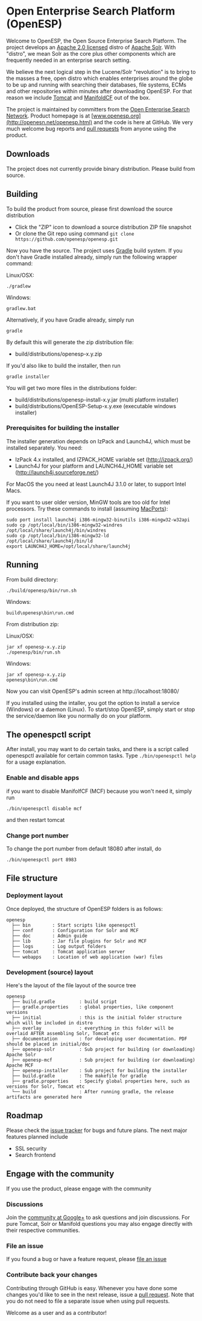 # Open Enterprise Search Platform (OpenESP)
Welcome to OpenESP, the Open Source Enterprise Search Platform.
The project develops an [Apache 2.0 licensed](http://www.apache.org/licenses/LICENSE-2.0.html) distro of [Apache Solr](http://lucene.apache.org/solr/).
With "distro", we mean Solr as the core plus other components which are
frequently needed in an enterprise search setting.

We believe the next logical step in the Lucene/Solr "revolution" is to
bring to the masses a free, open distro which enables enterprises around
the globe to be up and running with searching their databases, file systems,
ECMs and other repositories within minutes after downloading OpenESP. For that
reason we include [Tomcat](http://tomcat.apache.org/) and [ManifoldCF](http://manifoldcf.apache.org/) out of the box.

The project is maintained by committers from the [Open Enterprise Search Network](http://openesn.net/).
Product homepage is at [www.openesp.org](http://openesn.net/openesp.html) and the code is here at GitHub.
We very much welcome bug reports and [pull requests](https://help.github.com/articles/using-pull-requests) from anyone using the product.

## Downloads
The project does not currently provide binary distribution. Please build from source.

## Building
To build the product from source, please first download the source distribution

* Click the "ZIP" icon to download a source distribution ZIP file snapshot
* Or clone the Git repo using command ```git clone https://github.com/openesp/openesp.git```

Now you have the source. The project uses [Gradle](http://www.gradle.org/) build system. If you don't have Gradle installed already, simply run the following wrapper command:

Linux/OSX:

    ./gradlew
    
Windows:

    gradlew.bat

Alternatively, if you have Gradle already, simply run 

    gradle

By default this will generate the zip distribution file:

* build/distributions/openesp-x.y.zip

If you'd also like to build the installer, then run

    gradle installer
    
You will get two more files in the distributions folder:

* build/distributions/openesp-install-x.y.jar (multi platform installer)
* build/distributions/OpenESP-Setup-x.y.exe (executable windows installer)

### Prerequisites for building the installer

The installer generation depends on IzPack and Launch4J, which must be installed separately. You need:

*   IzPack 4.x installed, and IZPACK_HOME variable set (http://izpack.org/)
*   Launch4J for your platform and LAUNCH4J_HOME variable set (http://launch4j.sourceforge.net/)

For MacOS the you need at least Launch4J 3.1.0 or later, to support Intel Macs.

If you want to user older version, MinGW tools are too old for Intel processors. Try these commands to install (assuming [MacPorts](http://www.macports.org/)):

    sudo port install launch4j i386-mingw32-binutils i386-mingw32-w32api
    sudo cp /opt/local/bin/i386-mingw32-windres /opt/local/share/launch4j/bin/windres 
    sudo cp /opt/local/bin/i386-mingw32-ld /opt/local/share/launch4j/bin/ld
    export LAUNCH4J_HOME=/opt/local/share/launch4j

## Running
From build directory:

    ./build/openesp/bin/run.sh
    
Windows:

    build\openesp\bin\run.cmd

From distribution zip:

Linux/OSX:

    jar xf openesp-x.y.zip
    ./openesp/bin/run.sh

Windows:

    jar xf openesp-x.y.zip
    openesp\bin\run.cmd

Now you can visit OpenESP's admin screen at http://localhost:18080/

If you installed using the intaller, you got the option to install a service (Windows) or a daemon (Linux). To start/stop OpenESP, simply start or stop the service/daemon like you normally do on your platform.

## The openespctl script
After install, you may want to do certain tasks, and there is a script called openespctl available for certain common tasks. Type ```./bin/openespctl help``` for a usage explanation.

### Enable and disable apps
if you want to disable ManifolfCF (MCF) because you won't need it, simply run

    ./bin/openespctl disable mcf
    
and then restart tomcat

### Change port number
To change the port number from default 18080 after install, do

    ./bin/openespctl port 8983

## File structure
### Deployment layout
Once deployed, the structure of OpenESP folders is as follows:
```
openesp
  ├── bin        : Start scripts like openespctl
  ├── conf       : Configuration for Solr and MCF
  ├── doc        : Admin guide
  ├── lib        : Jar file plugins for Solr and MCF
  ├── logs       : Log output folders
  ├── tomcat     : Tomcat application server
  └── webapps    : Location of web application (war) files
```

### Development (source) layout
Here's the layout of the file layout of the source tree
```
openesp
  ├── build.gradle         : build script
  ├── gradle.properties    : global properties, like component versions
  ├── initial              : this is the initial folder structure which will be included in distro
  ├── overlay              : everything in this folder will be overlaid AFTER assembling Solr, Tomcat etc
  ├── documentation        : for developing user documentation. PDF should be placed in initial/doc
  ├── openesp-solr         : Sub project for building (or downloading) Apache Solr
  ├── openesp-mcf          : Sub project for building (or downloading) Apache MCF
  ├── openesp-installer    : Sub project for building the installer
  ├── build.gradle         : The makefile for gradle
  ├── gradle.properties    : Specify global properties here, such as versions for Solr, Tomcat etc
  └── build                : After running gradle, the release artifacts are generated here
```

## Roadmap
Please check the [issue tracker](https://github.com/openesp/openesp/issues) for bugs and future plans.
The next major features planned include

* SSL security
* Search frontend

## Engage with the community
If you use the product, please engage with the community

### Discussions
Join the [community at Google+](https://plus.google.com/communities/103998803341318319412) to ask questions and join discussions. For pure Tomcat, Solr or Manifold questions you may also engage directly with their respective communities.

### File an issue
If you found a bug or have a feature request, please [file an issue](https://github.com/openesp/openesp/issues)

### Contribute back your changes
Contributing through GitHub is easy. Whenever you have done some changes you'd like to see in the next release, issue a [pull request](https://help.github.com/articles/using-pull-requests). Note that you do not need to file a separate issue when using pull requests.

Welcome as a user and as a contributor!
